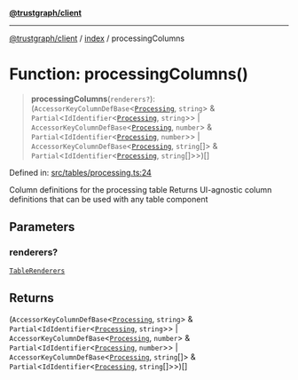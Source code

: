 [**@trustgraph/client**](../../README.md)

***

[@trustgraph/client](../../README.md) / [index](../README.md) / processingColumns

# Function: processingColumns()

> **processingColumns**(`renderers?`): (`AccessorKeyColumnDefBase`\<[`Processing`](../type-aliases/Processing.md), `string`\> & `Partial`\<`IdIdentifier`\<[`Processing`](../type-aliases/Processing.md), `string`\>\> \| `AccessorKeyColumnDefBase`\<[`Processing`](../type-aliases/Processing.md), `number`\> & `Partial`\<`IdIdentifier`\<[`Processing`](../type-aliases/Processing.md), `number`\>\> \| `AccessorKeyColumnDefBase`\<[`Processing`](../type-aliases/Processing.md), `string`[]\> & `Partial`\<`IdIdentifier`\<[`Processing`](../type-aliases/Processing.md), `string`[]\>\>)[]

Defined in: [src/tables/processing.ts:24](https://github.com/trustgraph-ai/trustgraph-ts-client/blob/9a2bad46722f27bb783391eed1d9289614cc905a/src/tables/processing.ts#L24)

Column definitions for the processing table
Returns UI-agnostic column definitions that can be used with any table component

## Parameters

### renderers?

[`TableRenderers`](../../types/interfaces/TableRenderers.md)

## Returns

(`AccessorKeyColumnDefBase`\<[`Processing`](../type-aliases/Processing.md), `string`\> & `Partial`\<`IdIdentifier`\<[`Processing`](../type-aliases/Processing.md), `string`\>\> \| `AccessorKeyColumnDefBase`\<[`Processing`](../type-aliases/Processing.md), `number`\> & `Partial`\<`IdIdentifier`\<[`Processing`](../type-aliases/Processing.md), `number`\>\> \| `AccessorKeyColumnDefBase`\<[`Processing`](../type-aliases/Processing.md), `string`[]\> & `Partial`\<`IdIdentifier`\<[`Processing`](../type-aliases/Processing.md), `string`[]\>\>)[]
